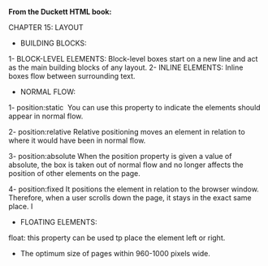 **From the Duckett HTML book:**

CHAPTER 15: LAYOUT

* BUILDING BLOCKS:

1- BLOCK-LEVEL ELEMENTS: Block-level boxes start on a new line and act as the main building blocks of any layout.
2- INLINE ELEMENTS: Inline boxes flow between surrounding text.  


* NORMAL FLOW:

1- position:static 
You can use this property to indicate the elements should appear in normal flow.

2- position:relative
Relative positioning moves an element in relation to where it would have been in normal flow.

3- position:absolute
When the position property is given a value of absolute, the box is taken out of normal flow and no longer affects the position of other elements on the page.

4- position:fixed
It positions the element in relation to the browser window. Therefore, when a user scrolls down the page, it stays in the exact same place. I

* FLOATING ELEMENTS:

float: this property can be used tp place the element left or right.

* The optimum size of pages within 960-1000 pixels wide.





